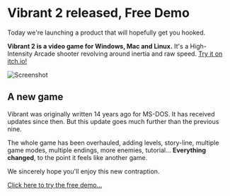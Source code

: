 # Vibrant 2 released, Free Demo

Today we're launching a product that will hopefully get you hooked.

**Vibrant 2 is a video game for Windows, Mac and Linux.** It's a High-Intensity Arcade shooter revolving around inertia and raw speed. [Try it on itch.io!](https://ponce.itch.io/vibrant)


![Screenshot](images/vibrant-screenshot.jpg)


## A new game

Vibrant was originally written 14 years ago for MS-DOS. It has received updates since then. But this update goes much further than the previous nine. 

The whole game has been overhauled, adding levels, story-line, multiple game modes, multiple endings, more enemies, tutorial... **Everything changed**, to the point it feels like another game.

We sincerely hope you'll enjoy this new contraption.

[Click here to try the free demo...](https://auburnsounds.itch.io/vibrant)
